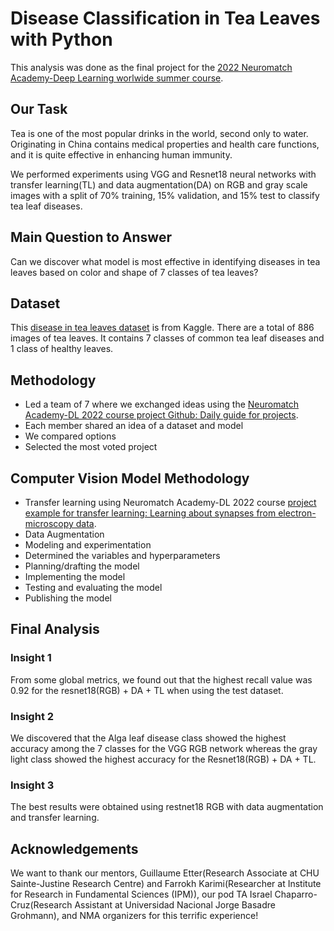 # Disease Classification in Tea Leaves with Python
This analysis was done as the final project for the [2022 Neuromatch Academy-Deep Learning worlwide summer course](https://deeplearning.neuromatch.io/tutorials/intro.html).

## Our Task 
Tea is one of the most popular drinks in the world, second only to water. Originating in China contains medical properties and health care functions, and it is quite effective in enhancing human immunity. 

We performed experiments using VGG and Resnet18 neural networks with transfer learning(TL) and data augmentation(DA) on RGB and gray scale images with a split of 70% training, 15% validation, and 15% test to classify tea leaf diseases. 

## Main Question to Answer
Can we discover what model is most effective in identifying diseases in tea leaves based on color and shape of 7 classes of tea leaves?

## Dataset
This [disease in tea leaves dataset](https://www.kaggle.com/datasets/shashwatwork/identifying-disease-in-tea-leafs) is from Kaggle. There are a total of 886 images of tea leaves. It contains 7 classes of common tea leaf diseases and 1 class of healthy leaves.

## Methodology

* Led a team of 7 where we exchanged ideas using the [Neuromatch Academy-DL 2022 course project Github: Daily guide for projects](https://deeplearning.neuromatch.io/projects/docs/project_guidance.html). 
* Each member shared an idea of a dataset and model
* We compared options
* Selected the most voted project

## Computer Vision Model Methodology

* Transfer learning using Neuromatch Academy-DL 2022 course [project example for transfer learning: Learning about synapses from electron-microscopy data](https://deeplearning.neuromatch.io/projects/ComputerVision/slides.html).
* Data Augmentation
* Modeling and experimentation
* Determined the variables and hyperparameters
* Planning/drafting the model
* Implementing the model
* Testing and evaluating the model
* Publishing the model

## Final Analysis

### Insight 1
From some global metrics, we found out that the highest recall value was 0.92 for the resnet18(RGB) + DA + TL when using the test dataset.

### Insight 2
We discovered that the Alga leaf disease class showed the highest accuracy among the 7 classes for the VGG RGB network whereas the gray light class showed the highest accuracy for the Resnet18(RGB) + DA + TL.

### Insight 3
The best results were obtained using restnet18 RGB with data augmentation and transfer learning. 

## Acknowledgements 
We want to thank our mentors, Guillaume Etter(Research Associate at CHU Sainte-Justine Research Centre) and Farrokh Karimi(Researcher at Institute for Research in Fundamental Sciences (IPM)), our pod TA Israel Chaparro-Cruz(Research Assistant at Universidad Nacional Jorge Basadre Grohmann), and NMA organizers for this terrific experience!
